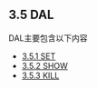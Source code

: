 ## 3.5 DAL
DAL主要包含以下内容

* [3.5.1 SET](3.5_DAL/3.5.1_SET.md)
* [3.5.2 SHOW](3.5_DAL/3.5.2_SHOW.md)
* [3.5.3 KILL](3.5_DAL/3.5.3_KILL.md)
